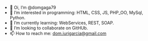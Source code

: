 - 👋 Oi, I’m @domgaga79
- 👀 I’m interested in programming: HTML, CSS, JS, PHP_OO, MySql, Python.  
- 🌱 I’m currently learning: WebServices, REST, SOAP.
- 💞️ I’m looking to collaborate on GitHUb.
- 📫 How to reach me: dom.iurigarcia@gmail.com

<!---
domgaga79/domgaga79 is a ✨ special ✨ repository because its `README.md` (this file) appears on your GitHub profile.
You can click the Preview link to take a look at your changes.
--->
